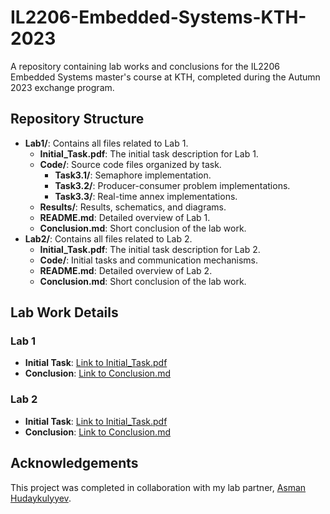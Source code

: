 # IL2206-Embedded-Systems-KTH-2023
A repository containing lab works and conclusions for the IL2206 Embedded Systems master's course at KTH, completed during the Autumn 2023 exchange program.


## Repository Structure

- **Lab1/**: Contains all files related to Lab 1.
  - **Initial_Task.pdf**: The initial task description for Lab 1.
  - **Code/**: Source code files organized by task.
    - **Task3.1/**: Semaphore implementation.
    - **Task3.2/**: Producer-consumer problem implementations.
    - **Task3.3/**: Real-time annex implementations.
  - **Results/**: Results, schematics, and diagrams.
  - **README.md**: Detailed overview of Lab 1.
  - **Conclusion.md**: Short conclusion of the lab work.
- **Lab2/**: Contains all files related to Lab 2.
  - **Initial_Task.pdf**: The initial task description for Lab 2.
  - **Code/**: Initial tasks and communication mechanisms.
  - **README.md**: Detailed overview of Lab 2.
  - **Conclusion.md**: Short conclusion of the lab work.

## Lab Work Details

### Lab 1
- **Initial Task**: [Link to Initial_Task.pdf](./Lab1/Initial_Task.pdf)
- **Conclusion**: [Link to Conclusion.md](./Lab1/Conclusion.md)

### Lab 2
- **Initial Task**: [Link to Initial_Task.pdf](./Lab2/Initial_Task.pdf)
- **Conclusion**: [Link to Conclusion.md](./Lab2/Conclusion.md)

## Acknowledgements

This project was completed in collaboration with my lab partner, [Asman Hudaykulyyev](https://www.linkedin.com/in/asman-hudaykulyyev-930215268/?originalSubdomain=lt).

